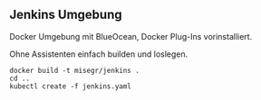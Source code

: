 Jenkins Umgebung
----------------

Docker Umgebung mit BlueOcean, Docker Plug-Ins vorinstalliert.

Ohne Assistenten einfach builden und loslegen.

	docker build -t misegr/jenkins .
	cd ..
	kubectl create -f jenkins.yaml

	
